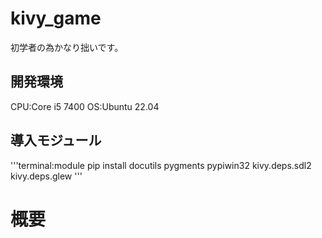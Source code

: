 # kivy_game
  初学者の為かなり拙いです。
  
## 開発環境 
  CPU:Core i5 7400
  OS:Ubuntu 22.04
  
## 導入モジュール
'''terminal:module
pip install docutils pygments pypiwin32 kivy.deps.sdl2 kivy.deps.glew
'''
# 概要
##
